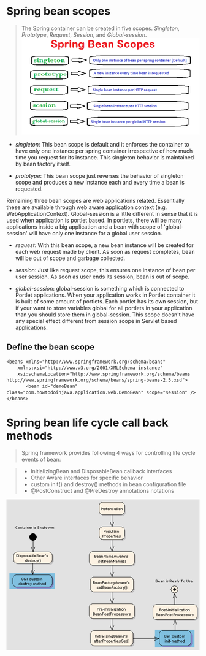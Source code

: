 # Spring bean scopes

> The Spring container can be created in five scopes. _Singleton_, _Prototype_, _Request_, _Session_, and _Global-session_.<br>
> ![](./Spring-bean-scope.png)

- _singleton_: This bean scope is default and it enforces the container to have only one instance per spring container irrespective of how much time you request for its instance. This singleton behavior is maintained by bean factory itself.

- _prototype_: This bean scope just reverses the behavior of singleton scope and produces a new instance each and every time a bean is requested.

Remaining three bean scopes are web applications related. Essentially these are available through web aware application context (e.g. WebApplicationContext). Global-session is a little different in sense that it is used when application is portlet based. In portlets, there will be many applications inside a big application and a bean with scope of 'global-session' will have only one instance for a global user session.

- _request_: With this bean scope, a new bean instance will be created for each web request made by client. As soon as request completes, bean will be out of scope and garbage collected.

- _session_: Just like request scope, this ensures one instance of bean per user session. As soon as user ends its session, bean is out of scope.

- _global-session_: global-session is something which is connected to Portlet applications. When your application works in Portlet container it is built of some amount of portlets. Each portlet has its own session, but if your want to store variables global for all portlets in your application than you should store them in global-session. This scope doesn't have any special effect different from session scope in Servlet based applications.

## Define the bean scope

```
<beans xmlns="http://www.springframework.org/schema/beans"
    xmlns:xsi="http://www.w3.org/2001/XMLSchema-instance"
    xsi:schemaLocation="http://www.springframework.org/schema/beans     http://www.springframework.org/schema/beans/spring-beans-2.5.xsd">
       <bean id="demoBean" class="com.howtodoinjava.application.web.DemoBean" scope="session" />
</beans>
```

# Spring bean life cycle call back methods

> Spring framework provides following 4 ways for controlling life cycle events of bean:

> - InitializingBean and DisposableBean callback interfaces
> - Other Aware interfaces for specific behavior
> - custom init() and destroy() methods in bean configuration file
> - @PostConstruct and @PreDestroy annotations notations

![](./Spring-bean-life-cycle.png)
